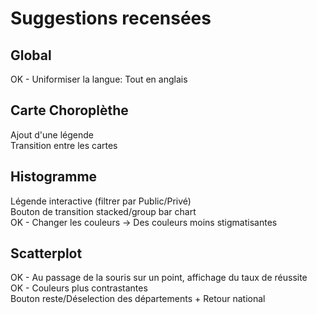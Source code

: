 # Suggestions recensées
## Global

OK - Uniformiser la langue: Tout en anglais

## Carte Choroplèthe

Ajout d'une légende  
Transition entre les cartes

## Histogramme

Légende interactive (filtrer par Public/Privé)  
Bouton de transition stacked/group bar chart  
OK - Changer les couleurs -> Des couleurs moins stigmatisantes  

## Scatterplot

OK - Au passage de la souris sur un point, affichage du taux de réussite  
OK - Couleurs plus contrastantes  
Bouton reste/Déselection des départements + Retour national
